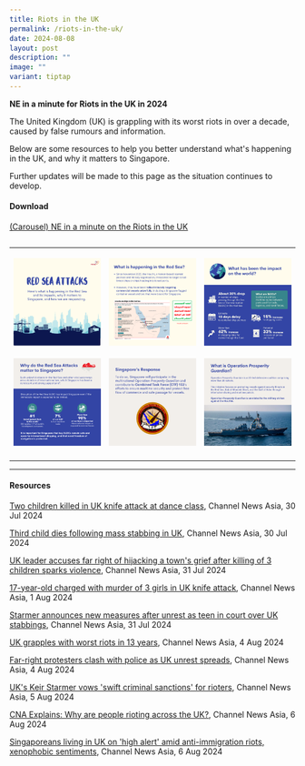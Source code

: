 ```yaml
---
title: Riots in the UK
permalink: /riots-in-the-uk/
date: 2024-08-08
layout: post
description: ""
image: ""
variant: tiptap
---
```

<p><strong>NE in a minute for Riots in the UK in 2024</strong>
</p>
<p>The United Kingdom (UK) is grappling with its worst riots in over a decade,
caused by false rumours and information.</p>
<p>Below are some resources to help you better understand what's happening
in the UK, and why it matters to Singapore.</p>
<p>Further updates will be made to this page as the situation continues to
develop.</p>
<h4><strong>Download</strong></h4>
<p><a href="https://go.gov.sg/redseacarousel" rel="noopener noreferrer nofollow" target="_blank">(Carousel) NE in a minute on the Riots in the UK</a>
</p>
<table style="width: 0px">
<colgroup></colgroup>
<tbody>
<tr></tr>
</tbody>
</table>
<table style="minWidth: 75px">
<colgroup>
<col>
<col>
<col>
</colgroup>
<tbody>
<tr>
<th rowspan="1" colspan="1">
<p></p>
<div class="isomer-image-wrapper">
<img style="width: 100%;" height="auto" width="100%" alt="" src="/images/RS1.png">
</div>
</th>
<th rowspan="1" colspan="1">
<p></p>
<div class="isomer-image-wrapper">
<img style="width: 100%;" height="auto" width="100%" alt="" src="/images/2.png">
</div>
</th>
<th rowspan="1" colspan="1">
<p></p>
<div class="isomer-image-wrapper">
<img style="width: 100%" height="auto" width="100%" alt="" src="/images/3.png">
</div>
</th>
</tr>
<tr>
<td rowspan="1" colspan="1">
<p></p>
<div class="isomer-image-wrapper">
<img style="width: 100%" height="auto" width="100%" alt="" src="/images/4.png">
</div>
</td>
<td rowspan="1" colspan="1">
<p></p>
<div class="isomer-image-wrapper">
<img style="width: 100%" height="auto" width="100%" alt="" src="/images/5.png">
</div>
</td>
<td rowspan="1" colspan="1">
<p></p>
<div class="isomer-image-wrapper">
<img style="width: 100%" height="auto" width="100%" alt="" src="/images/6.png">
</div>
</td>
</tr>
<tr>
<td rowspan="1" colspan="1">
<p></p>
</td>
<td rowspan="1" colspan="1">
<p></p>
</td>
<td rowspan="1" colspan="1">
<p></p>
</td>
</tr>
</tbody>
</table>
<p></p>
<hr>
<h4><strong>Resources</strong></h4>
<p><a href="https://www.channelnewsasia.com/world/uk-police-arrest-knife-attack-suspect-killed-wounded-children-uk-southport-4511706?cid=internal_mcdrecs_08082024_cna#mdcrecs_s" rel="noopener noreferrer nofollow" target="blank">Two children killed in UK knife attack at dance class</a>,
Channel News Asia, 30 Jul 2024</p>
<p><a href="https://www.channelnewsasia.com/world/third-child-dies-following-mass-stabbing-uk-4513886" rel="noopener noreferrer nofollow" target="blank">Third child dies following mass stabbing in UK</a>,
Channel News Asia, 30 Jul 2024</p>
<p><a href="https://www.channelnewsasia.com/world/southport-stabbing-violent-protest-clash-police-injured-children-united-kingdom-4516601" rel="noopener noreferrer nofollow" target="blank">UK leader accuses far right of hijacking a town's grief after killing of 3 children sparks violence</a>,
Channel News Asia, 31 Jul 2024</p>
<p><a href="https://www.channelnewsasia.com/world/southport-police-charge-17-year-old-stabbing-murder-taylor-swift-dance-class-4518721?cid=internal_mcdrecs_08082024_cna#mdcrecs_s" rel="noopener noreferrer nofollow" target="blank">17-year-old charged with murder of 3 girls in UK knife attack</a>,
Channel News Asia, 1 Aug 2024</p>
<p><a href="https://www.channelnewsasia.com/world/starmer-announces-new-measures-after-unrest-teen-court-over-uk-stabbings-4519586" rel="noopener noreferrer nofollow" target="blank">Starmer announces new measures after unrest as teen in court over UK stabbings</a>,
Channel News Asia, 31 Jul 2024</p>
<p><a href="https://www.channelnewsasia.com/world/uk-far-right-rallies-riots-protests-worst-13-years-starmer-4525716" rel="noopener noreferrer nofollow" target="blank">UK grapples with worst riots in 13 years</a>,
Channel News Asia, 4 Aug 2024</p>
<p><a href="https://www.channelnewsasia.com/world/far-right-protesters-clash-police-uk-unrest-spreads-4525076" rel="noopener noreferrer nofollow" target="blank">Far-right protesters clash with police as UK unrest spreads</a>,
Channel News Asia, 4 Aug 2024</p>
<p><a href="https://www.channelnewsasia.com/world/uk-prime-minister-keir-starmer-vows-swift-criminal-sanctions-rioters-worst-riot-2011-4527686" rel="noopener noreferrer nofollow" target="blank">UK's Keir Starmer vows 'swift criminal sanctions' for rioters</a>,
Channel News Asia, 5 Aug 2024</p>
<p><a href="https://www.channelnewsasia.com/world/cna-explains-uk-riots-protests-misinformation-immigrant-far-right-social-media-violence-unrest-4529656" rel="noopener noreferrer nofollow" target="blank">CNA Explains: Why are people rioting across the UK?</a>,
Channel News Asia, 6 Aug 2024</p>
<p><a href="https://www.channelnewsasia.com/singapore/uk-riots-singaporeans-far-right-protests-4529811?cid=telegram_cna_social_28112017_cna" rel="noopener noreferrer nofollow" target="blank">Singaporeans living in UK on 'high alert' amid anti-immigration riots, xenophobic sentiments</a>,
Channel News Asia, 6 Aug 2024</p>
<p></p>
<p></p>